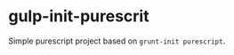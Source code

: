 gulp-init-purescrit
===================

Simple purescript project based on `grunt-init purescript`.
